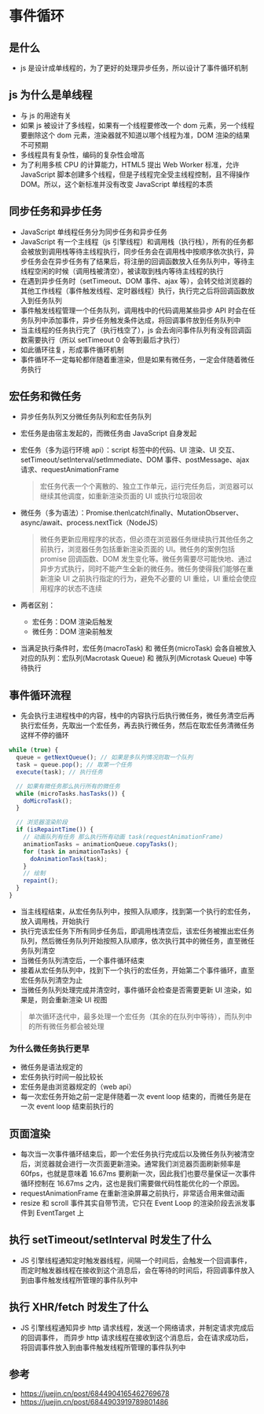 # 事件循环

## 是什么

- js 是设计成单线程的，为了更好的处理异步任务，所以设计了事件循环机制

## js 为什么是单线程

- 与 js 的用途有关
- 如果 js 被设计了多线程，如果有一个线程要修改一个 dom 元素，另一个线程要删除这个 dom 元素，渲染器就不知道以哪个线程为准，DOM 渲染的结果不可预期
- 多线程具有复杂性，编码的复杂性会增高
- 为了利用多核 CPU 的计算能力，HTML5 提出 Web Worker 标准，允许 JavaScript 脚本创建多个线程，但是子线程完全受主线程控制，且不得操作 DOM。所以，这个新标准并没有改变 JavaScript 单线程的本质

## 同步任务和异步任务

- JavaScript 单线程任务分为同步任务和异步任务
- JavaScript 有一个主线程（js 引擎线程）和调用栈（执行栈），所有的任务都会被放到调用栈等待主线程执行，同步任务会在调用栈中按顺序依次执行，异步任务会在异步任务有了结果后，将注册的回调函数放入任务队列中，等待主线程空闲的时候（调用栈被清空），被读取到栈内等待主线程的执行
- 在遇到异步任务时（setTimeout、DOM 事件、ajax 等），会转交给浏览器的其他工作线程（事件触发线程、定时器线程）执行，执行完之后将回调函数放入到任务队列
- 事件触发线程管理一个任务队列，调用栈中的代码调用某些异步 API 时会在任务队列中添加事件，异步任务触发条件达成，将回调事件放到任务队列中
- 当主线程的任务执行完了（执行栈空了），js 会去询问事件队列有没有回调函数需要执行（所以 setTimeout 0 会等到最后才执行）
- 如此循环往复，形成事件循环机制
- 事件循环不一定每轮都伴随着重渲染，但是如果有微任务，一定会伴随着微任务执行

## 宏任务和微任务

- 异步任务队列又分微任务队列和宏任务队列
- 宏任务是由宿主发起的，而微任务由 JavaScript 自身发起
- 宏任务（多为运行环境 api）：script 标签中的代码、UI 渲染、UI 交互、setTimeout/setInterval/setImmediate、DOM 事件、postMessage、ajax 请求、requestAnimationFrame

  > 宏任务代表一个个离散的、独立工作单元，运行完任务后，浏览器可以继续其他调度，如重新渲染页面的 UI 或执行垃圾回收

- 微任务（多为语法）：Promise.then\catch\finally、MutationObserver、async/await、process.nextTick（NodeJS）

  > 微任务更新应用程序的状态，但必须在浏览器任务继续执行其他任务之前执行，浏览器任务包括重新渲染页面的 UI。微任务的案例包括 promise 回调函数、DOM 发生变化等。微任务需要尽可能快地、通过异步方式执行，同时不能产生全新的微任务。微任务使得我们能够在重新渲染 UI 之前执行指定的行为，避免不必要的 UI 重绘，UI 重绘会使应用程序的状态不连续

- 两者区别：

  - 宏任务：DOM 渲染后触发
  - 微任务：DOM 渲染前触发

- 当满足执行条件时，宏任务(macroTask) 和 微任务(microTask) 会各自被放入对应的队列：宏队列(Macrotask Queue) 和 微队列(Microtask Queue) 中等待执行

## 事件循环流程

- 先会执行主进程栈中的内容，栈中的内容执行后执行微任务，微任务清空后再执行宏任务，先取出一个宏任务，再去执行微任务，然后在取宏任务清微任务这样不停的循环

```javascript
while (true) {
  queue = getNextQueue(); // 如果是多队列情况则取一个队列
  task = queue.pop(); // 取第一个任务
  execute(task); // 执行任务

  // 如果有微任务那么执行所有的微任务
  while (microTasks.hasTasks()) {
    doMicroTask();
  }

  // 浏览器渲染阶段
  if (isRepaintTime()) {
    // 动画队列有任务 那么执行所有动画 task(requestAnimationFrame)
    animationTasks = animationQueue.copyTasks();
    for (task in animationTasks) {
      doAnimationTask(task);
    }
    // 绘制
    repaint();
  }
}
```

- 当主线程结束，从宏任务队列中，按照入队顺序，找到第一个执行的宏任务，放入调用栈，开始执行
- 执行完该宏任务下所有同步任务后，即调用栈清空后，该宏任务被推出宏任务队列，然后微任务队列开始按照入队顺序，依次执行其中的微任务，直至微任务队列清空
- 当微任务队列清空后，一个事件循环结束
- 接着从宏任务队列中，找到下一个执行的宏任务，开始第二个事件循环，直至宏任务队列清空为止
- 当微任务队列处理完成并清空时，事件循环会检查是否需要更新 UI 渲染，如果是，则会重新渲染 UI 视图

> 单次循环迭代中，最多处理一个宏任务（其余的在队列中等待），而队列中的所有微任务都会被处理

### 为什么微任务执行更早

- 微任务是语法规定的
- 宏任务执行时间一般比较长
- 宏任务是由浏览器规定的（web api）
- 每一次宏任务开始之前一定是伴随着一次 event loop 结束的，而微任务是在一次 event loop 结束前执行的

## 页面渲染

- 每次当一次事件循环结束后，即一个宏任务执行完成后以及微任务队列被清空后，浏览器就会进行一次页面更新渲染。通常我们浏览器页面刷新频率是 60fps，也就是意味着 16.67ms 要刷新一次，因此我们也要尽量保证一次事件循环控制在 16.67ms 之内，这也是我们需要做代码性能优化的一个原因。
- requestAnimationFrame 在重新渲染屏幕之前执行，非常适合用来做动画
- resize 和 scroll 事件其实自带节流，它只在 Event Loop 的渲染阶段去派发事件到 EventTarget 上

## 执行 setTimeout/setInterval 时发生了什么

- JS 引擎线程通知定时触发器线程，间隔一个时间后，会触发一个回调事件， 而定时触发器线程在接收到这个消息后，会在等待的时间后，将回调事件放入到由事件触发线程所管理的事件队列中

## 执行 XHR/fetch 时发生了什么

- JS 引擎线程通知异步 http 请求线程，发送一个网络请求，并制定请求完成后的回调事件， 而异步 http 请求线程在接收到这个消息后，会在请求成功后，将回调事件放入到由事件触发线程所管理的事件队列中

## 参考

- https://juejin.cn/post/6844904165462769678
- https://juejin.cn/post/6844903919789801486
